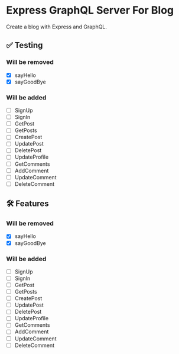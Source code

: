 # Express GraphQL Server For Blog

Create a blog with Express and GraphQL.

## ✅ Testing

### Will be removed

* [x] sayHello
* [x] sayGoodBye

### Will be added

* [ ] SignUp
* [ ] SignIn
* [ ] GetPost
* [ ] GetPosts
* [ ] CreatePost
* [ ] UpdatePost
* [ ] DeletePost
* [ ] UpdateProfile
* [ ] GetComments
* [ ] AddComment
* [ ] UpdateComment
* [ ] DeleteComment

## 🛠 Features

### Will be removed

* [x] sayHello
* [x] sayGoodBye

### Will be added

* [ ] SignUp
* [ ] SignIn
* [ ] GetPost
* [ ] GetPosts
* [ ] CreatePost
* [ ] UpdatePost
* [ ] DeletePost
* [ ] UpdateProfile
* [ ] GetComments
* [ ] AddComment
* [ ] UpdateComment
* [ ] DeleteComment
